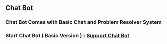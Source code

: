 ## Chat Bot
### Chat Bot Comes with Basic Chat and Problem Resolver System

### Start Chat Bot ( Basic Version ) :  [Support Chat Bot](https://peaceful-cat-175f83.netlify.app/)
